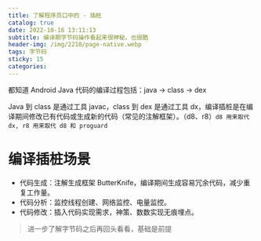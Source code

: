 ```yaml
---
title: 了解程序员口中的 - 插桩
catalog: true
date: 2022-10-16 13:11:13
subtitle: 编译期字节码操作看起来很神秘，也很酷
header-img: /img/2210/page-native.webp
tags: 字节码
sticky: 15
categories:
---
```


都知道 Android Java 代码的编译过程包括：java ->  class -> dex

Java 到 class 是通过工具 javac，class 到 dex 是通过工具 dx，编译插桩是在编译期间修改已有代码或生成新的代码（常见的注解框架）。（d8、r8）`d8 用来取代 dx, r8 用来取代 d8 和 proguard`

# 编译插桩场景

- 代码生成：注解生成框架 ButterKnife，编译期间生成容易冗余代码，减少重复工作量。
- 代码分析：监控线程创建、网络监控、电量监控。
- 代码修改：插入代码实现需求，神策、数数实现无痕埋点。

> 进一步了解字节码之后再回头看看，基础是前提